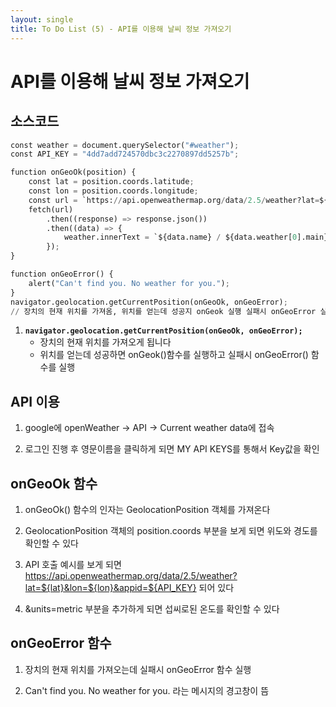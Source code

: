 ```yaml
---
layout: single
title: To Do List (5) - API를 이용해 날씨 정보 가져오기 
---
```

# API를 이용해 날씨 정보 가져오기 

## 소스코드 


```python
const weather = document.querySelector("#weather");
const API_KEY = "4dd7add724570dbc3c2270897dd5257b";

function onGeoOk(position) {
    const lat = position.coords.latitude;
    const lon = position.coords.longitude;
    const url = `https://api.openweathermap.org/data/2.5/weather?lat=${lat}&lon=${lon}&appid=${API_KEY}&units=metric`;
    fetch(url)
        .then((response) => response.json())
        .then((data) => {
            weather.innerText = `${data.name} / ${data.weather[0].main} / ${data.main.temp} `;
        });
}

function onGeoError() {
    alert("Can't find you. No weather for you.");
}
navigator.geolocation.getCurrentPosition(onGeoOk, onGeoError);
// 장치의 현재 위치를 가져옴, 위치를 얻는데 성공지 onGeok 실행 실패시 onGeoError 실행  
```

1. **`navigator.geolocation.getCurrentPosition(onGeoOk, onGeoError);`**   
   + 장치의 현재 위치를 가져오게 됩니다 
   + 위치를 얻는데 성공하면 onGeok()함수를 실행하고 실패시 onGeoError() 함수를 실행 

## API 이용 

1. google에 openWeather -> API -> Current weather data에 접속
 
2. 로그인 진행 후 영문이름을 클릭하게 되면 MY API KEYS를 통해서 Key값을 확인 

## onGeoOk 함수 

1. onGeoOk() 함수의 인자는 GeolocationPosition 객체를 가져온다 

2. GeolocationPosition 객체의 position.coords 부분을 보게 되면 위도와 경도를 확인할 수 있다 

3. API 호출 예시를 보게 되면 https://api.openweathermap.org/data/2.5/weather?lat=${lat}&lon=${lon}&appid=${API_KEY} 되어 있다 

4. &units=metric 부분을 추가하게 되면 섭씨로된 온도를 확인할 수 있다 

## onGeoError 함수 

1. 장치의 현재 위치를 가져오는데 실패시 onGeoError 함수 실행 

2. Can't find you. No weather for you. 라는 메시지의 경고창이 뜸 
